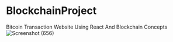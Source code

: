 # BlockchainProject
Bitcoin Transaction Website Using React And Blockchain Concepts
![Screenshot (656)](https://user-images.githubusercontent.com/83382873/207936784-8785cce4-ccbd-4a5a-a565-b740709d2a73.png)
